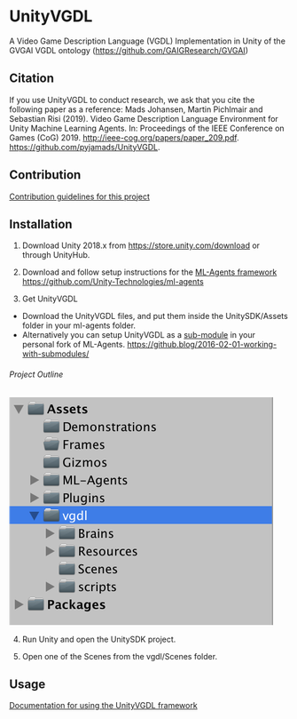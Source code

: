 # UnityVGDL


A Video Game Description Language (VGDL) Implementation in Unity of the GVGAI VGDL ontology (https://github.com/GAIGResearch/GVGAI)

## Citation

If you use UnityVGDL to conduct research, we ask that you cite the following paper as a reference:
Mads Johansen, Martin Pichlmair and Sebastian Risi (2019). Video Game Description Language Environment for Unity Machine Learning Agents. In: Proceedings of the IEEE Conference on Games (CoG) 2019. http://ieee-cog.org/papers/paper_209.pdf. https://github.com/pyjamads/UnityVGDL.

## Contribution

[Contribution guidelines for this project](docs/CONTRIBUTING.md)

## Installation 

1. Download Unity 2018.x from https://store.unity.com/download or through UnityHub.

2. Download and follow setup instructions for the [ML-Agents framework](https://github.com/Unity-Technologies/ml-agents/blob/master/docs/Readme.md) https://github.com/Unity-Technologies/ml-agents

3. Get UnityVGDL
  * Download the UnityVGDL files, and put them inside the UnitySDK/Assets folder in your ml-agents folder.
  * Alternatively you can setup UnityVGDL as a [sub-module](https://git-scm.com/book/en/v2/Git-Tools-Submodules) in your personal fork of ML-Agents. https://github.blog/2016-02-01-working-with-submodules/

###### Project Outline
![alt text](docs/images/Project_outline.png)

4. Run Unity and open the UnitySDK project.

5. Open one of the Scenes from the vgdl/Scenes folder.

## Usage

[Documentation for using the UnityVGDL framework](docs/USAGE.md)
